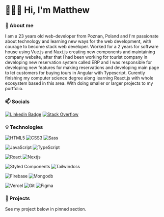 # 👨🏽‍💻 Hi, I'm Matthew
### 👋 About me

I am a 23 years old web-developer from Poznan, Poland and I'm passionate about technology and learning new ways for the web development, with courage to become stack web developer. Worked for a 2 years for software house using Vue.js and Nuxt.js creating new components and maintaining company website, after that I had been working for tourist company in developing new reservation system called ERP and I was responsible for developing new features for making reservations and developing main page to let customers for buying tours in Angular with Typescript. Curently finishing my computer science degree along learning React.js with whole ecosystem based in this area. With doing smaller or larger projects to my portfolio.

### 📫 Socials
[![Linkedin Badge](https://img.shields.io/badge/-LinkedIn-blue?style=for-the-badge&logo=Linkedin&logoColor=white&link=https://www.linkedin.com/in/mateuszcwojdzinski/)](https://www.linkedin.com/in/mateuszcwojdzinski/) [![Stack Overflow](https://img.shields.io/badge/-StackOverflow-orange?style=for-the-badge&logo=StackOverflow&logoColor=white&link=https://stackoverflow.com/users/12361358/mateusz-cwojdzinski?tab=profile)](https://stackoverflow.com/users/12361358/mateusz-cwojdzinski?tab=profile)
### 💡 Technologies
![HTML5](https://img.shields.io/badge/-HTML5-E34F26?style=for-the-badge&logo=html5&logoColor=white) ![CSS3](https://img.shields.io/badge/-CSS3-1572B6?style=for-the-badge&logo=css3) ![Sass](https://img.shields.io/badge/-Sass-mediumvioletred?style=for-the-badge&logo=Sass&logoColor=pink)

![JavaScript](https://img.shields.io/badge/-JavaScript-black?style=for-the-badge&logo=javascript&) ![TypeScript](https://img.shields.io/badge/-Typescript-black?style=for-the-badge&logo=typescript&)

![React](https://img.shields.io/badge/-React-blue?style=for-the-badge&logo=React) ![Nextjs](https://img.shields.io/badge/-Next.js-black?style=for-the-badge&logo=Next.js) 

![Styled Components](https://img.shields.io/badge/-Styled%20Components-pink?style=for-the-badge&logo=styledcomponents) ![Tailwindcss](https://img.shields.io/badge/-Tailwindcss-lightblue?style=for-the-badge&logo=tailwindcss)

![Firebase](https://img.shields.io/badge/-Firebase-orange?style=for-the-badge&logo=Firebase&logoColor=white) ![Mongodb](https://img.shields.io/badge/-Mongodb-darkgreen?style=for-the-badge&logo=Mongodb&logoColor=white)

![Vercel](https://img.shields.io/badge/-Vercel-black?style=for-the-badge&logo=Vercel&logoColor=white) ![Git](https://img.shields.io/badge/-Git-black?style=for-the-badge&logo=git) ![Figma](https://img.shields.io/badge/-Figma-gray?style=for-the-badge&logo=Figma)

### 💾 Projects
See my project below in pinned section. 
